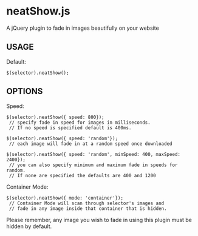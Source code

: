 neatShow.js
===========

A jQuery plugin to fade in images beautifully on your website


USAGE
-----

Default:

    $(selector).neatShow();

    
OPTIONS
-------


Speed:    
    
    $(selector).neatShow({ speed: 800});
     // specify fade in speed for images in milliseconds. 
     // If no speed is specified default is 400ms.

    $(selector).neatShow({ speed: 'random'});
     // each image will fade in at a random speed once downloaded

    $(selector).neatShow({ speed: 'random', minSpeed: 400, maxSpeed: 2400});
     // you can also specify minimum and maximum fade in speeds for random.
     // If none are specified the defaults are 400 and 1200
     
Container Mode: 

    $(selector).neatShow({ mode: 'container'});
     // Container Mode will scan through selector's images and  
     // fade in any image inside that container that is hidden.
     
     
     
Please remember, any image you wish to fade in using this plugin must be hidden by default.
